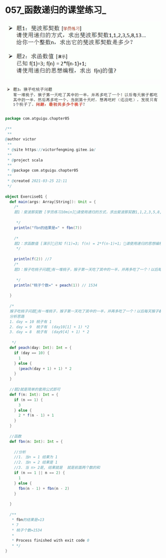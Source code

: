 # 057_函数递归的课堂练习_



![1616681285933](057_%E5%87%BD%E6%95%B0%E9%80%92%E5%BD%92%E7%9A%84%E8%AF%BE%E5%A0%82%E7%BB%83%E4%B9%A0/1616681285933.png)



![1616681411153](057_%E5%87%BD%E6%95%B0%E9%80%92%E5%BD%92%E7%9A%84%E8%AF%BE%E5%A0%82%E7%BB%83%E4%B9%A0/1616681411153.png)







```scala
package com.atguigu.chapter05

/**
 **
@author victor
 **
 * @site https://victorfengming.gitee.io/
 **
 * @project scala
 **
 * @package com.atguigu.chapter05
 **
 * @created 2021-03-25 22:11
 */

object Exercise01 {
  def main(args: Array[String]): Unit = {
    /*
    题1：斐波那契数 [学员练习10min]请使用递归的方式，求出斐波那契数1,1,2,3,5,8,13...给你一个整数n，求出它的斐波那契数是多少？

     */
    println("fbn的结果是=" + fbn(7))

    /*
    题2：求函数值 [演示]已知 f(1)=3; f(n) = 2*f(n-1)+1; 请使用递归的思想编程，求出 f(n)的值
     */

    println(f(2)) //7
    /*
    题3：猴子吃桃子问题有一堆桃子，猴子第一天吃了其中的一半，并再多吃了一个！以后每天猴子都吃其中的一半，然后再多吃一个。当到第十天时，想再吃时（还没吃），发现只有1个桃子了。问题：最初共多少个桃子？

     */
    println("桃子个数=" + peach(1)) // 1534

  }

  /*
  猴子吃桃子问题有一堆桃子，猴子第一天吃了其中的一半，并再多吃了一个！以后每天猴子都吃其中的一半，然后再多吃一个。当到第十天时，想再吃时（还没吃），发现只有1个桃子了。问题：最初共多少个桃子
  分析思路
  1. day = 10 桃子有 1
  2. day = 9  桃子有  (day10[1] + 1) *2
  3. day = 8  桃子有  (day9[4] + 1) * 2

   */
  def peach(day: Int): Int = {
    if (day == 10) {
      1
    } else {
      (peach(day + 1) + 1) * 2
    }
  }

  //题2就是简单的套用公式即可
  def f(n: Int): Int = {
    if (n == 1) {
      3
    } else {
      2 * f(n - 1) + 1
    }
  }

  //函数
  def fbn(n: Int): Int = {

    //分析
    //1. 当n = 1 结果为 1
    //2. 当n = 2 结果是 1
    //3. 当 n> 2是, 结果就是  就是前面两个数的和
    if (n == 1 || n == 2) {
      1
    } else {
      fbn(n - 1) + fbn(n - 2)
    }

  }

  /**
   * fbn的结果是=13
   * 7
   * 桃子个数=1534
   *
   * Process finished with exit code 0
   * */
}

```

